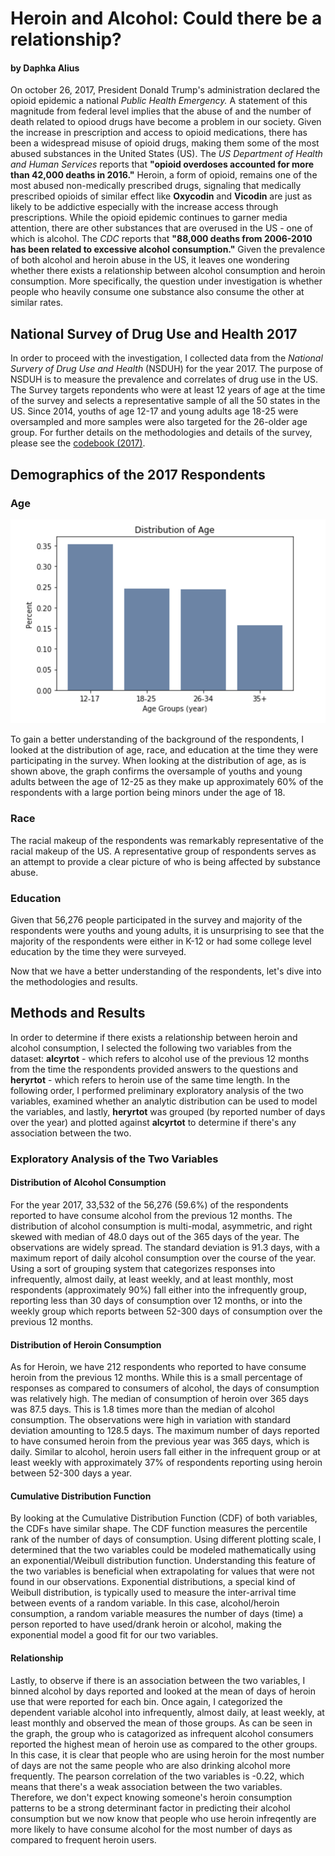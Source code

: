 # Heroin and Alcohol: Could there be a relationship?
#### by Daphka Alius

On october 26, 2017, President Donald Trump's administration declared the opioid epidemic a national *Public Health Emergency.* A statement of this magnitude from federal level implies that the abuse of and the number of death related to opiood drugs have become a problem in our society. Given the increase in prescription and access to opioid medications, there has been a widespread misuse of opioid drugs, making them some of the most abused substances in the United States (US). The *US Department of Health and Human Services* reports that **"opioid overdoses accounted for more than 42,000 deaths in 2016."** Heroin, a form of opioid, remains one of the most abused non-medically prescribed drugs, signaling that medically prescribed opioids of similar effect like **Oxycodin** and **Vicodin** are just as likely to be addictive especially with the increase access through prescriptions. While the opioid epidemic continues to garner media attention, there are other substances that are overused in the US - one of which is alcohol. The *CDC* reports that **"88,000 deaths from 2006-2010 has been related to excessive alcohol consumption."** Given the prevalence of both alcohol and heroin abuse in the US, it leaves one wondering whether there exists a relationship between alcohol consumption and heroin consumption. More specifically, the question under investigation is whether people who heavily consume one substance also consume the other at similar rates.

## National Survey of Drug Use and Health 2017
In order to proceed with the investigation, I collected data from the *National Survery of Drug Use and Health* (NSDUH) for the year 2017. The purpose of NSDUH is to measure the prevalence and correlates of drug use in the US. The Survey targets repondents who were at least 12 years of age at the time of the survey and selects a representative sample of all the 50 states in the US. Since 2014, youths of age 12-17 and young adults age 18-25 were oversampled and more samples were also targeted for the 26-older age group. For further details on the methodologies and details of the survey, please see the [ codebook (2017)](http://samhda.s3-us-gov-west-1.amazonaws.com/s3fs-public/field-uploads-protected/studies/NSDUH-2017/NSDUH-2017-datasets/NSDUH-2017-DS0001/NSDUH-2017-DS0001-info/NSDUH-2017-DS0001-info-codebook.pdf).


## Demographics of the 2017 Respondents
### Age
![age](/project1/images/Screen%20Shot%202019-03-09%20at%2020.52.03.png)
      

To gain a better understanding of the background of the respondents, I looked at the distribution of age, race, and education at the time they were participating in the survey. When looking at the distribution of age, as is shown above, the graph confirms the oversample of youths and young adults between the age of 12-25 as they make up approximately 60% of the respondents with a large portion being minors under the age of 18.

### Race

The racial makeup of the respondents was remarkably representative of the racial makeup of the US. A representative group of respondents serves as an attempt to provide a clear picture of who is being affected by substance abuse.

### Education

Given that 56,276 people participated in the survey and majority of the respondents were youths and young adults, it is unsurprising to see that the majority of the respondents were either in K-12 or had some college level education by the time they were surveyed.

Now that we have a better understanding of the respondents, let's dive into the methodologies and results.


## Methods and Results
In order to determine if there exists a relationship between heroin and alcohol consumption, I selected the following two variables from the dataset: **alcyrtot** - which refers to alcohol use of the previous 12 months from the time the respondents provided answers to the questions  and **heryrtot** - which refers to heroin use of the same time length. In the following order, I performed preliminary exploratory analysis of the two variables, examined whether an analytic distribution can be used to model the variables, and lastly, **heryrtot** was grouped (by reported number of days over the year) and plotted against **alcyrtot** to determine if there's any association between the two.

### Exploratory Analysis of the Two Variables
#### Distribution of Alcohol Consumption

For the year 2017, 33,532 of the 56,276 (59.6%) of the respondents reported to have consume alcohol from the previous 12 months. The distribution of alcohol consumption is multi-modal, asymmetric, and right skewed with median of 48.0 days out of the 365 days of the year. The observations are widely spread. The standard deviation is 91.3 days, with a maximum report of daily alcohol consumption over the course of the year. Using a sort of grouping system that categorizes responses into infrequently, almost daily, at least weekly, and at least monthly, most respondents (approximately 90%) fall either into the infrequently group, reporting less than 30 days of consumption over 12 months, or into the weekly group which reports between 52-300 days of consumption over the previous 12 months.

#### Distribution of Heroin Consumption
As for Heroin, we have 212 respondents who reported to have consume heroin from the previous 12 months. While this is a small percentage of responses as compared to consumers of alcohol, the days of consumption was relatively high. The median of consumption of heroin over 365 days was 87.5 days. This is 1.8 times more than the median of alcohol consumption. The observations were high in variation with standard deviation amounting to 128.5 days. The maximum number of days reported to have consumed heroin from the previous year was 365 days, which is daily. Similar to alcohol, heroin users fall either in the infrequent group or at least weekly with approximately 37% of respondents reporting using heroin between 52-300 days a year.

#### Cumulative Distribution Function

By looking at the Cumulative Distribution Function (CDF) of both variables, the CDFs have similar shape. The CDF function measures the percentile rank of the number of days of consumption. Using different plotting scale, I determined that the two variables could be modeled mathematically using an exponential/Weibull distribution function. Understanding this feature of the two variables is beneficial when extrapolating for values that were not found in our observations. Exponential distributions, a special kind of Weibull distribution, is typically used to measure the inter-arrival time between events of a random variable. In this case,  alcohol/heroin consumption, a random variable measures the number of days (time) a person reported to have used/drank heroin or alcohol, making the exponential model a good fit for our two variables.

#### Relationship


Lastly, to observe if there is an association between the two variables, I binned alcohol by days reported and looked at the mean of days of heroin use that were reported for each bin. Once again, I categorized the dependent variable alcohol into infrequently, almost daily, at least weekly, at least monthly and observed the mean of those groups. As can be seen in the graph, the group who is catagorized as infrequent alcohol consumers reported the highest mean of heroin use as compared to the other groups. In this case, it is clear that people who are using heroin for the most number of days are not the same people who are also drinking alcohol more frequently. The pearson correlation of the two variables is -0.22, which means that there's a weak association between the two variables. Therefore, we don't expect knowing someone's heroin consumption patterns to be a strong determinant factor in predicting their alcohol consumption but we now know that people who use heroin infreqently are more likely to have consume alcohol for the most number of days as compared to frequent heroin users. 
